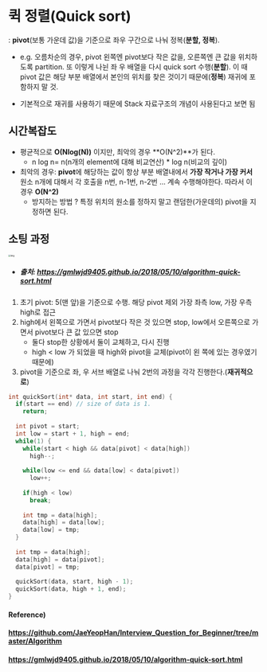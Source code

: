 # 퀵 정렬(Quick sort)

: **pivot**(보통 가운데 값)을 기준으로 좌우 구간으로 나눠 정복(**분할, 정복**).

* e.g. 오름차순의 경우, pivot 왼쪽엔 pivot보다 작은 값을, 오른쪽엔 큰 값을 위치하도록 partition. 또 이렇게 나뉜 좌 우 배열을 다시 quick sort 수행(**분할**). 이 때 pivot 값은 해당 부분 배열에서 본인의 위치를 찾은 것이기 때문에(**정복**) 재귀에 포함하지 말 것.

* 기본적으로 재귀를 사용하기 때문에 Stack 자료구조의 개념이 사용된다고 보면 됨



## 시간복잡도

* 평균적으로 **O(Nlog(N))** 이지만, 최악의 경우 **O(N^2)**가 된다.
  * n log n= n(n개의 element에 대해 비교연산) * log n(비교의 깊이)
* 최악의 경우: **pivot**에 해당하는 값이 항상 부분 배열내에서 **가장 작거나 가장 커서** 원소 n개에 대해서 각 호출을 n번, n-1번, n-2번 ... 계속 수행해야한다. 따라서 이 경우 **O(N^2)**
  * 방지하는 방법 ? 특정 위치의 원소를 정하지 말고 랜덤한(가운데의) pivot을 지정하면 된다.



## 소팅 과정

<img src="https://gmlwjd9405.github.io/images/algorithm-quick-sort/quick-sort.png" alt="img" style="zoom:30%;" />

* ##### 출처: https://gmlwjd9405.github.io/2018/05/10/algorithm-quick-sort.html

1. 초기 pivot: 5(맨 앞)을 기준으로 수행. 해당 pivot 제외 가장 좌측 low, 가장 우측 high로 접근
2. high에서 왼쪽으로 가면서 pivot보다 작은 것 있으면 stop, low에서 오른쪽으로 가면서 pivot보다 큰 값 있으면 stop
   * 둘다 stop한 상황에서 둘이 교체하고, 다시 진행
   * high < low 가 되었을 때 high와 pivot을 교체(pivot이 왼 쪽에 있는 경우였기 때문에)
3. pivot을 기준으로 좌, 우 서브 배열로 나눠 2번의 과정을 각각 진행한다.(**재귀적으로**)

```c++
int quickSort(int* data, int start, int end) {
  if(start == end) // size of data is 1.
    return;
  
  int pivot = start;
  int low = start + 1, high = end;
  while(1) {
    while(start < high && data[pivot] < data[high])
      high--;
    
    while(low <= end && data[low] < data[pivot])
      low++;
    
    if(high < low)
      break;
    
    int tmp = data[high];
    data[high] = data[low];
    data[low] = tmp;
  }
  
  int tmp = data[high];
  data[high] = data[pivot];
  data[pivot] = tmp;
  
  quickSort(data, start, high - 1);
  quickSort(data, high + 1, end);
}
```





#### Reference)

#### https://github.com/JaeYeopHan/Interview_Question_for_Beginner/tree/master/Algorithm

#### https://gmlwjd9405.github.io/2018/05/10/algorithm-quick-sort.html